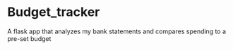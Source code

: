 # Budget_tracker
A flask app that analyzes my bank statements and compares spending to a pre-set budget
